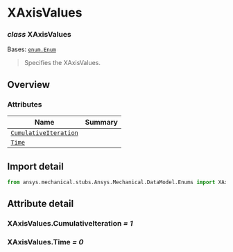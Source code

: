 <a id="xaxisvalues"></a>

# XAxisValues

<a id="XAxisValues"></a>

### *class* XAxisValues

Bases: [`enum.Enum`](https://docs.python.org/3/library/enum.html#enum.Enum)

> Specifies the XAxisValues.

> <!-- !! processed by numpydoc !! -->

<a id="overview"></a>

## Overview

### Attributes

| Name | Summary |
|-------------------------------------------------------------|----|
| [`CumulativeIteration`](#XAxisValues.CumulativeIteration)   |    |
| [`Time`](#XAxisValues.Time)                                 |    |

<a id="import-detail"></a>

## Import detail

```python
from ansys.mechanical.stubs.Ansys.Mechanical.DataModel.Enums import XAxisValues
```

<a id="attribute-detail"></a>

## Attribute detail

<a id="XAxisValues.CumulativeIteration"></a>

### XAxisValues.CumulativeIteration *= 1*

<a id="XAxisValues.Time"></a>

### XAxisValues.Time *= 0*
